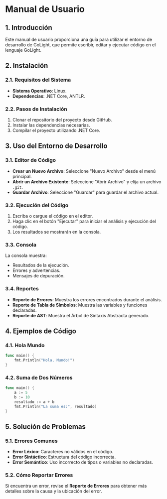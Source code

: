 
# Manual de Usuario

## 1. Introducción

Este manual de usuario proporciona una guía para utilizar el entorno de desarrollo de GoLight, que permite escribir, editar y ejecutar código en el lenguaje GoLight.

## 2. Instalación

### 2.1. Requisitos del Sistema

- **Sistema Operativo**: Linux.
- **Dependencias**: .NET Core, ANTLR.

### 2.2. Pasos de Instalación

1. Clonar el repositorio del proyecto desde GitHub.
2. Instalar las dependencias necesarias.
3. Compilar el proyecto utilizando .NET Core.

## 3. Uso del Entorno de Desarrollo

### 3.1. Editor de Código

- **Crear un Nuevo Archivo**: Seleccione "Nuevo Archivo" desde el menú principal.
- **Abrir un Archivo Existente**: Seleccione "Abrir Archivo" y elija un archivo `.git`.
- **Guardar Archivo**: Seleccione "Guardar" para guardar el archivo actual.

### 3.2. Ejecución del Código

1. Escriba o cargue el código en el editor.
2. Haga clic en el botón "Ejecutar" para iniciar el análisis y ejecución del código.
3. Los resultados se mostrarán en la consola.

### 3.3. Consola

La consola muestra:
- Resultados de la ejecución.
- Errores y advertencias.
- Mensajes de depuración.

### 3.4. Reportes

- **Reporte de Errores**: Muestra los errores encontrados durante el análisis.
- **Reporte de Tabla de Símbolos**: Muestra las variables y funciones declaradas.
- **Reporte de AST**: Muestra el Árbol de Sintaxis Abstracta generado.

## 4. Ejemplos de Código

### 4.1. Hola Mundo

```go
func main() {
    fmt.Println("Hola, Mundo!")
}
```

### 4.2. Suma de Dos Números

```go
func main() {
    a := 5
    b := 10
    resultado := a + b
    fmt.Println("La suma es:", resultado)
}
```

## 5. Solución de Problemas

### 5.1. Errores Comunes

- **Error Léxico**: Caracteres no válidos en el código.
- **Error Sintáctico**: Estructura del código incorrecta.
- **Error Semántico**: Uso incorrecto de tipos o variables no declaradas.

### 5.2. Cómo Reportar Errores

Si encuentra un error, revise el **Reporte de Errores** para obtener más detalles sobre la causa y la ubicación del error.
